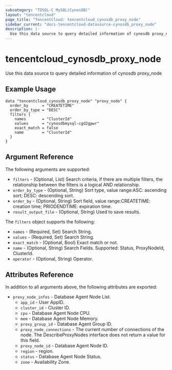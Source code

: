 ```yaml
---
subcategory: "TDSQL-C MySQL(CynosDB)"
layout: "tencentcloud"
page_title: "TencentCloud: tencentcloud_cynosdb_proxy_node"
sidebar_current: "docs-tencentcloud-datasource-cynosdb_proxy_node"
description: |-
  Use this data source to query detailed information of cynosdb proxy_node
---
```


# tencentcloud_cynosdb_proxy_node

Use this data source to query detailed information of cynosdb proxy_node

## Example Usage

```hcl
data "tencentcloud_cynosdb_proxy_node" "proxy_node" {
  order_by      = "CREATETIME"
  order_by_type = "DESC"
  filters {
    names       = "ClusterId"
    values      = "cynosdbmysql-cgd2gpwr"
    exact_match = false
    name        = "ClusterId"
  }
}
```

## Argument Reference

The following arguments are supported:

* `filters` - (Optional, List) Search criteria, if there are multiple filters, the relationship between the filters is a logical AND relationship.
* `order_by_type` - (Optional, String) Sort type, value range:ASC: ascending sort; DESC: descending sort.
* `order_by` - (Optional, String) Sort field, value range:CREATETIME: creation time; PRIODENDTIME: expiration time.
* `result_output_file` - (Optional, String) Used to save results.

The `filters` object supports the following:

* `names` - (Required, Set) Search String.
* `values` - (Required, Set) Search String.
* `exact_match` - (Optional, Bool) Exact match or not.
* `name` - (Optional, String) Search Fields. Supported: Status, ProxyNodeId, ClusterId.
* `operator` - (Optional, String) Operator.

## Attributes Reference

In addition to all arguments above, the following attributes are exported:

* `proxy_node_infos` - Database Agent Node List.
  * `app_id` - User AppID.
  * `cluster_id` - Cluster ID.
  * `cpu` - Database Agent Node CPU.
  * `mem` - Database Agent Node Memory.
  * `proxy_group_id` - Database Agent Group ID.
  * `proxy_node_connections` - The current number of connections of the node. The DescribeProxyNodes interface does not return a value for this field.
  * `proxy_node_id` - Database Agent Node ID.
  * `region` - region.
  * `status` - Database Agent Node Status.
  * `zone` - Availability Zone.



